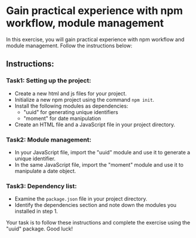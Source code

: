 # Gain practical experience with npm workflow, module management

In this exercise, you will gain practical experience with npm workflow and module management. Follow the instructions below:

## Instructions:

### Task1: Setting up the project:

   - Create a new html and js files for your project.
   - Initialize a new npm project using the command `npm init`.
   - Install the following modules as dependencies:
     - "uuid" for generating unique identifiers
     - "moment" for date manipulation
   - Create an HTML file and a JavaScript file in your project directory.

### Task2: Module management:

   - In your JavaScript file, import the "uuid" module and use it to generate a unique identifier.
   - In the same JavaScript file, import the "moment" module and use it to manipulate a date object.

### Task3: Dependency list:

   - Examine the `package.json` file in your project directory.
   - Identify the dependencies section and note down the modules you installed in step 1.
   

Your task is to follow these instructions and complete the exercise using the "uuid" package. Good luck!
